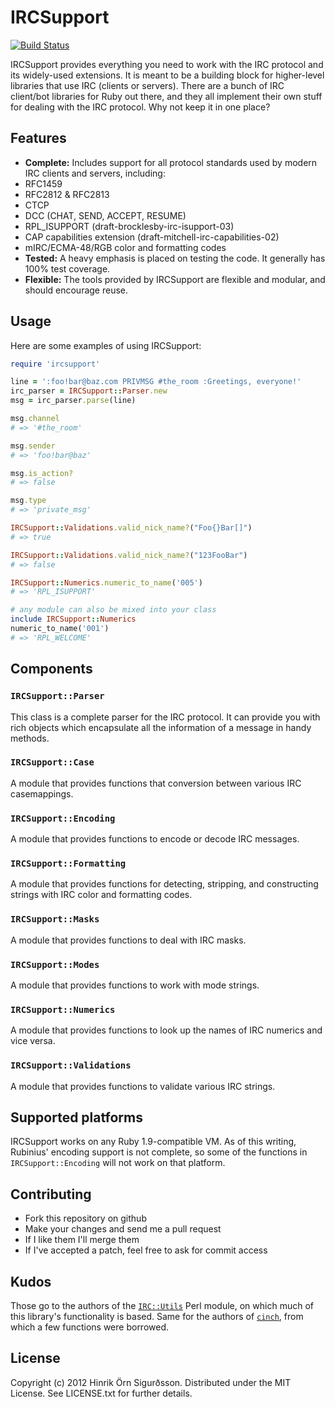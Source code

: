 IRCSupport
==========

[![Build Status](https://secure.travis-ci.org/hinrik/ircsupport.png?branch=master)](http://travis-ci.org/hinrik/ircsupport)

IRCSupport provides everything you need to work with the IRC protocol and its
widely-used extensions. It is meant to be a building block for higher-level
libraries that use IRC (clients or servers). There are a bunch of IRC
client/bot libraries for Ruby out there, and they all implement their own
stuff for dealing with the IRC protocol. Why not keep it in one place?

Features
--------

* __Complete:__ Includes support for all protocol standards used by modern
  IRC clients and servers, including:
 * RFC1459
 * RFC2812 & RFC2813
 * CTCP
 * DCC (CHAT, SEND, ACCEPT, RESUME)
 * RPL\_ISUPPORT (draft-brocklesby-irc-isupport-03)
 * CAP capabilities extension (draft-mitchell-irc-capabilities-02)
 * mIRC/ECMA-48/RGB color and formatting codes
* __Tested:__ A heavy emphasis is placed on testing the code. It generally
  has 100% test coverage.
* __Flexible:__ The tools provided by IRCSupport are flexible and modular,
  and should encourage reuse.

Usage
-----

Here are some examples of using IRCSupport:

```ruby
require 'ircsupport'

line = ':foo!bar@baz.com PRIVMSG #the_room :Greetings, everyone!'
irc_parser = IRCSupport::Parser.new
msg = irc_parser.parse(line)

msg.channel
# => '#the_room'

msg.sender
# => 'foo!bar@baz'

msg.is_action?
# => false

msg.type
# => 'private_msg'

IRCSupport::Validations.valid_nick_name?("Foo{}Bar[]")
# => true

IRCSupport::Validations.valid_nick_name?("123FooBar")
# => false

IRCSupport::Numerics.numeric_to_name('005')
# => 'RPL_ISUPPORT'

# any module can also be mixed into your class
include IRCSupport::Numerics
numeric_to_name('001')
# => 'RPL_WELCOME'
```

Components
----------

### `IRCSupport::Parser`

This class is a complete parser for the IRC protocol. It can provide you with
rich objects which encapsulate all the information of a message in handy
methods.

### `IRCSupport::Case`

A module that provides functions that conversion between various IRC
casemappings.

### `IRCSupport::Encoding`

A module that provides functions to encode or decode IRC messages.

### `IRCSupport::Formatting`

A module that provides functions for detecting, stripping, and constructing
strings with IRC color and formatting codes.

### `IRCSupport::Masks`

A module that provides functions to deal with IRC masks.

### `IRCSupport::Modes`

A module that provides functions to work with mode strings.

### `IRCSupport::Numerics`

A module that provides functions to look up the names of IRC numerics and
vice versa.

### `IRCSupport::Validations`

A module that provides functions to validate various IRC strings.

Supported platforms
-------------------

IRCSupport works on any Ruby 1.9-compatible VM. As of this writing, Rubinius'
encoding support is not complete, so some of the functions in
`IRCSupport::Encoding` will not work on that platform.

Contributing
------------

* Fork this repository on github
* Make your changes and send me a pull request
* If I like them I'll merge them
* If I've accepted a patch, feel free to ask for commit access

Kudos
-----
Those go to the authors of the [`IRC::Utils`](https://metacpan.org/module/IRC::Utils)
Perl module, on which much of this library's functionality is based. Same for
the authors of [`cinch`](https://github.com/cinchrb/cinch), from which a few
functions were borrowed.

License
-------

Copyright (c) 2012 Hinrik Örn Sigurðsson. Distributed under the MIT License.
See LICENSE.txt for further details.
